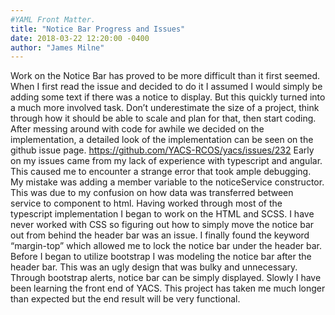 ```yaml
---
#YAML Front Matter.
title: "Notice Bar Progress and Issues"
date: 2018-03-22 12:20:00 -0400
author: "James Milne"
---
```


Work on the Notice Bar has proved to be more difficult than it first seemed. When I first read the issue and decided to do it I assumed I would simply be adding some text if there was a notice to display. But this quickly turned into a much more involved task. Don’t underestimate the size of a project, think through how it should be able to scale and plan for that, then start coding. 
After messing around with code for awhile we decided on the implementation, a detailed look of the implementation can be seen on the github issue page. https://github.com/YACS-RCOS/yacs/issues/232
Early on my issues came from my lack of experience with typescript and angular. This caused me to encounter a strange error that took ample debugging. My mistake was adding a member variable to the noticeService constructor. This was due to my confusion on how data was transferred between service to component to html. 
Having worked through most of the typescript implementation I began to work on the HTML and SCSS. I have never worked with CSS so figuring out how to simply move the notice bar out from behind the header bar was an issue. I finally found the keyword “margin-top” which allowed me to lock the notice bar under the header bar. 
Before I began to utilize bootstrap I was modeling the notice bar after the header bar. This was an ugly design that was bulky and unnecessary. Through bootstrap alerts, notice bar can be simply displayed. 
Slowly I have been learning the front end of YACS. This project has taken me much longer than expected but the end result will be very functional.
